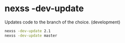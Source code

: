 # nexss -dev-update

Updates code to the branch of the choice. (development)

```sh
nexss -dev-update 2.1
nexss -dev-update master
```
